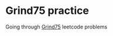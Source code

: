 # Grind75 practice
Going through [Grind75](https://www.techinterviewhandbook.org/grind75?weeks=8&hours=7) leetcode problems
